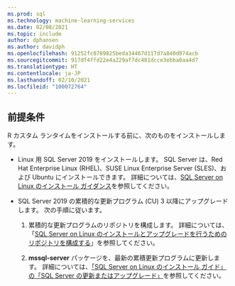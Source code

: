 ```yaml
---
ms.prod: sql
ms.technology: machine-learning-services
ms.date: 02/08/2021
ms.topic: include
author: dphansen
ms.author: davidph
ms.openlocfilehash: 91252fc0789825beda34467d117d7a840d074acb
ms.sourcegitcommit: 917df4ffd22e4a229af7dc481dcce3ebba0aa4d7
ms.translationtype: HT
ms.contentlocale: ja-JP
ms.lasthandoff: 02/10/2021
ms.locfileid: "100072764"
---
```

## <a name="prerequisites"></a>前提条件

R カスタム ランタイムをインストールする前に、次のものをインストールします。

+ Linux 用 SQL Server 2019 をインストールします。 SQL Server は、Red Hat Enterprise Linux (RHEL)、SUSE Linux Enterprise Server (SLES)、および Ubuntu にインストールできます。 詳細については、[SQL Server on Linux のインストール ガイダンス](../../../linux/sql-server-linux-setup.md)を参照してください。

+ SQL Server 2019 の累積的な更新プログラム (CU) 3 以降にアップグレードします。 次の手順に従います。
    1. 累積的な更新プログラムのリポジトリを構成します。 詳細については、「[SQL Server on Linux のインストールとアップグレードを行うためのリポジトリを構成する](../../../linux/sql-server-linux-change-repo.md)」を参照してください。

    1. **mssql-server** パッケージを、最新の累積更新プログラムに更新します。 詳細については、[「SQL Server on Linux のインストール ガイド」の「SQL Server の更新またはアップグレード」](../../../linux/sql-server-linux-setup.md#upgrade)を参照してください。
